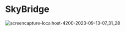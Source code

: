 # SkyBridge



![screencapture-localhost-4200-2023-09-13-07_31_28](https://github.com/Fadiman741/Skybridge-Property-Website/assets/63578113/e08e0689-8f1d-417d-beab-365343da4c5d)
